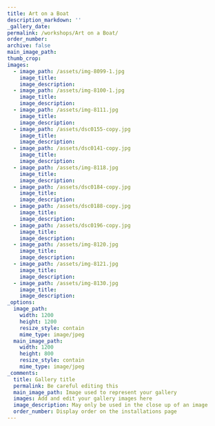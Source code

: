 ```yaml
---
title: Art on a Boat
description_markdown: ''
_gallery_date:
permalink: /workshops/Art on a Boat/
order_number:
archive: false
main_image_path:
thumb_crop:
images:
  - image_path: /assets/img-8099-1.jpg
    image_title:
    image_description:
  - image_path: /assets/img-8100-1.jpg
    image_title:
    image_description:
  - image_path: /assets/img-8111.jpg
    image_title:
    image_description:
  - image_path: /assets/dsc0155-copy.jpg
    image_title:
    image_description:
  - image_path: /assets/dsc0141-copy.jpg
    image_title:
    image_description:
  - image_path: /assets/img-8118.jpg
    image_title:
    image_description:
  - image_path: /assets/dsc0184-copy.jpg
    image_title:
    image_description:
  - image_path: /assets/dsc0188-copy.jpg
    image_title:
    image_description:
  - image_path: /assets/dsc0196-copy.jpg
    image_title:
    image_description:
  - image_path: /assets/img-8120.jpg
    image_title:
    image_description:
  - image_path: /assets/img-8121.jpg
    image_title:
    image_description:
  - image_path: /assets/img-8130.jpg
    image_title:
    image_description:
_options:
  image_path:
    width: 1200
    height: 1200
    resize_style: contain
    mime_type: image/jpeg
  main_image_path:
    width: 1200
    height: 800
    resize_style: contain
    mime_type: image/jpeg
_comments:
  title: Gallery title
  permalink: Be careful editing this
  main_image_path: Image used to represent your gallery
  images: Add and edit your gallery images here
  image_description: May only be used in the close up of an image
  order_number: Display order on the installations page
---
```

